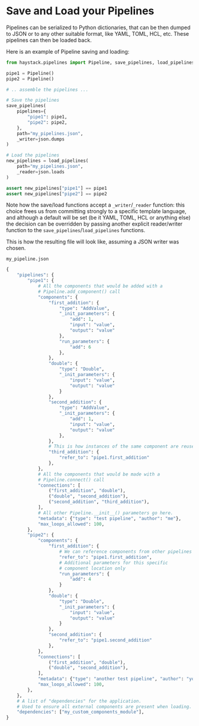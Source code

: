 # Save and Load your Pipelines

Pipelines can be serialized to Python dictionaries, that can be then dumped to JSON or to any other suitable format, like YAML, TOML, HCL, etc. These pipelines can then be loaded back.

Here is an example of Pipeline saving and loading:

```python
from haystack.pipelines import Pipeline, save_pipelines, load_pipelines

pipe1 = Pipeline()
pipe2 = Pipeline()

# .. assemble the pipelines ...

# Save the pipelines
save_pipelines(
    pipelines={
        "pipe1": pipe1,
        "pipe2": pipe2,
    },
    path="my_pipelines.json",
    _writer=json.dumps
)

# Load the pipelines
new_pipelines = load_pipelines(
    path="my_pipelines.json",
    _reader=json.loads
)

assert new_pipelines["pipe1"] == pipe1
assert new_pipelines["pipe2"] == pipe2
```

Note how the save/load functions accept a `_writer`/`_reader` function: this choice frees us from committing strongly to a specific template language, and although a default will be set (be it YAML, TOML, HCL or anything else) the decision can be overridden by passing another explicit reader/writer function to the `save_pipelines`/`load_pipelines` functions.

This is how the resulting file will look like, assuming a JSON writer was chosen.

`my_pipeline.json`

```python
{
    "pipelines": {
        "pipe1": {
            # All the components that would be added with a
            # Pipeline.add_component() call
            "components": {
                "first_addition": {
                    "type": "AddValue",
                    "_init_parameters": {
                        "add": 1,
                        "input": "value",
                        "output": "value"
                    },
                    "run_parameters": {
                        "add": 6
                    },
                },
                "double": {
                    "type": "Double",
                    "_init_parameters": {
                        "input": "value",
                        "output": "value"
                    }
                },
                "second_addition": {
                    "type": "AddValue",
                    "_init_parameters": {
                        "add": 1,
                        "input": "value",
                        "output": "value"
                    },
                },
                # This is how instances of the same component are reused
                "third_addition": {
                    "refer_to": "pipe1.first_addition"
                },
            },
            # All the components that would be made with a
            # Pipeline.connect() call
            "connections": [
                ("first_addition", "double"),
                ("double", "second_addition"),
                ("second_addition", "third_addition"),
            ],
            # All other Pipeline.__init__() parameters go here.
            "metadata": {"type": "test pipeline", "author": "me"},
            "max_loops_allowed": 100,
        },
        "pipe2": {
            "components": {
                "first_addition": {
                    # We can reference components from other pipelines too!
                    "refer_to": "pipe1.first_addition",
                    # Additional parameters for this specific
                    # component location only
                    "run_parameters": {
                        "add": 4
                    }
                },
                "double": {
                    "type": "Double",
                    "_init_parameters": {
                        "input": "value",
                        "output": "value"
                    }
                },
                "second_addition": {
                    "refer_to": "pipe1.second_addition"
                },
            },
            "connections": [
                ("first_addition", "double"),
                ("double", "second_addition"),
            ],
            "metadata": {"type": "another test pipeline", "author": "you"},
            "max_loops_allowed": 100,
        },
    },
    # A list of "dependencies" for the application.
    # Used to ensure all external components are present when loading.
    "dependencies": ["my_custom_components_module"],
}
```
